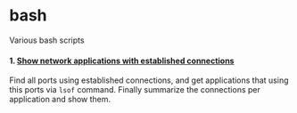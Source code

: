 # bash
Various bash scripts


#### 1. [Show network applications with established connections](https://github.com/joe-doe/bash/blob/master/network_applications_with_established_connections.sh)

Find all ports using established connections, and get applications that using this ports via `lsof` command.
Finally summarize the connections per application and show them.
